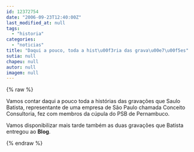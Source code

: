 ```yaml
---
id: 12372754
date: "2006-09-23T12:40:00Z"
last_modified_at: null
tags:
  - "historia"
categories:
  - "noticias"
title: "Daqui a pouco, toda a hist\u00f3ria das grava\u00e7\u00f5es"
sutia: null
chapeu: null
autor: null
imagem: null
---
```

{% raw %}
<p><P>Vamos contar daqui a pouco toda a histórias das gravações que Saulo Batista, representante de uma empresa de São Paulo chamada Conceito Consultoria, fez com membros da cúpula do PSB de Pernambuco.</P></p>
<p><P>Vamos disponibilizar mais tarde também as duas gravações que Batista entregou ao <STRONG>Blog</STRONG>.</P> </p>
{% endraw %}
